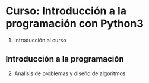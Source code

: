 # Curso: Introducción a la programación con Python3

1. Introducción al curso

## Introducción a la programación

2. Análisis de problemas y diseño de algoritmos
